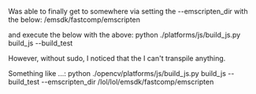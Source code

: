 Was able to finally get to somewhere via setting the --emscripten_dir with the below:
/emsdk/fastcomp/emscripten

and execute the below with the above:
python ./platforms/js/build_js.py build_js --build_test

However, without sudo, I noticed that the I can't transpile anything.

Something like ...:
python ./opencv/platforms/js/build_js.py build_js --build_test --emscripten_dir /lol/lol/emsdk/fastcomp/emscripten
